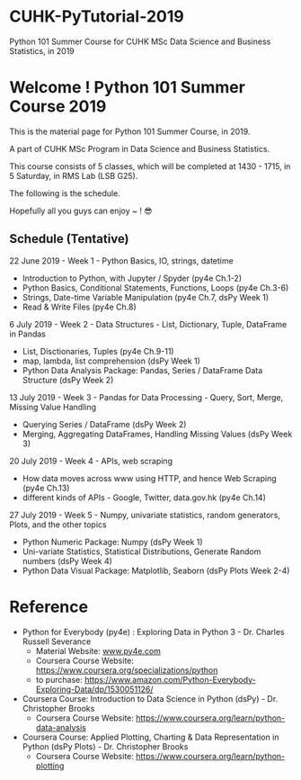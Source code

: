 # CUHK-PyTutorial-2019
Python 101 Summer Course for CUHK MSc Data Science and Business Statistics, in 2019

# Welcome ! Python 101 Summer Course 2019
This is the material page for Python 101 Summer Course, in 2019.

A part of CUHK MSc Program in Data Science and Business Statistics.


This course consists of 5 classes, which will be completed at 1430 - 1715, in 5 Saturday, in RMS Lab (LSB G25). 

The following is the schedule.

Hopefully all you guys can enjoy ~ ! :sunglasses:

## Schedule (Tentative)
22 June 2019 - Week 1 - Python Basics, IO, strings, datetime
  * Introduction to Python, with Jupyter / Spyder (py4e Ch.1-2)
  * Python Basics, Conditional Statements, Functions, Loops (py4e Ch.3-6)
  * Strings, Date-time Variable Manipulation (py4e Ch.7, dsPy Week 1)
  * Read & Write Files (py4e Ch.8)

6 July 2019 - Week 2 - Data Structures - List, Dictionary, Tuple, DataFrame in Pandas
  * List, Disctionaries, Tuples (py4e Ch.9-11)
  * map, lambda, list comprehension (dsPy Week 1)
  * Python Data Analysis Package: Pandas, Series / DataFrame Data Structure (dsPy Week 2)

13 July 2019 - Week 3 - Pandas for Data Processing - Query, Sort, Merge, Missing Value Handling
  * Querying Series / DataFrame (dsPy Week 2)
  * Merging, Aggregating DataFrames, Handling Missing Values (dsPy Week 3)

20 July 2019 - Week 4 - APIs, web scraping 
  * How data moves across www using HTTP, and hence Web Scraping (py4e Ch.13)
  * different kinds of APIs - Google, Twitter, data.gov.hk (py4e Ch.14)

27 July 2019 - Week 5 - Numpy, univariate statistics, random generators, Plots, and the other topics
  * Python Numeric Package: Numpy (dsPy Week 1)
  * Uni-variate Statistics, Statistical Distributions, Generate Random numbers (dsPy Week 4)
  * Python Data Visual Package: Matplotlib, Seaborn (dsPy Plots Week 2-4)
  
# Reference
*  Python for Everybody (py4e) : Exploring Data in Python 3 - Dr. Charles Russell Severance
   -  Material Website: www.py4e.com
   -  Coursera Course Website: https://www.coursera.org/specializations/python
   -  to purchase: https://www.amazon.com/Python-Everybody-Exploring-Data/dp/1530051126/
*  Coursera Course: Introduction to Data Science in Python (dsPy) - Dr. Christopher Brooks
   -  Coursera Course Website: https://www.coursera.org/learn/python-data-analysis
*  Coursera Course: Applied Plotting, Charting & Data Representation in Python (dsPy Plots) - Dr. Christopher Brooks
   -  Coursera Course Website: https://www.coursera.org/learn/python-plotting
